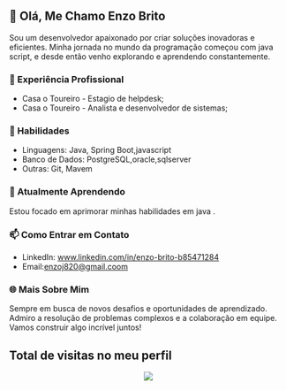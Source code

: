 ## 👋 Olá, Me Chamo Enzo Brito

Sou um desenvolvedor apaixonado por criar soluções inovadoras e eficientes. Minha jornada no mundo da programação começou com java script, e desde então venho explorando e aprendendo constantemente.

### 💼 Experiência Profissional

- Casa o Toureiro - Estagio de helpdesk;
- Casa o Toureiro - Analista e desenvolvedor de sistemas;
  


### 🚀 Habilidades

- Linguagens: Java, Spring Boot,javascript
- Banco de Dados: PostgreSQL,oracle,sqlserver
- Outras: Git, Mavem 

### 🌱 Atualmente Aprendendo

Estou focado em aprimorar minhas habilidades em java .

### 📫 Como Entrar em Contato

- LinkedIn: www.linkedin.com/in/enzo-brito-b85471284
- Email:enzoj820@gmail.coom

### 🌐 Mais Sobre Mim

Sempre em busca de novos desafios e oportunidades de aprendizado. Admiro a resolução de problemas complexos e a colaboração em equipe. Vamos construir algo incrível juntos!


   ## Total de visitas no meu perfil  <br>
 <p align="center"> 
   <img alingn="center" src="https://profile-counter.glitch.me/enzo-brito/count.svg" />
 </p>



